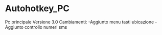 # Autohotkey_PC
Pc principale
Versione 3.0
Cambiamenti:
-Aggiunto menu tasti ubicazione
-Aggiunto controllo numeri sms
